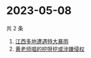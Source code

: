 # 2023-05-08

共 2 条

<!-- BEGIN -->
<!-- 最后更新时间 Mon May 08 2023 09:59:52 GMT+0800 (China Standard Time) -->

1. [江西多地遭遇特大暴雨](https://www.zhihu.com/search?q=%E6%B1%9F%E8%A5%BF%E5%A4%9A%E5%9C%B0%E9%81%AD%E9%81%87%E7%89%B9%E5%A4%A7%E6%9A%B4%E9%9B%A8)
1. [黄老师唱的挖呀挖或涉嫌侵权](https://www.zhihu.com/search?q=%E9%BB%84%E8%80%81%E5%B8%88%E5%94%B1%E7%9A%84%E6%8C%96%E5%91%80%E6%8C%96%E6%88%96%E6%B6%89%E5%AB%8C%E4%BE%B5%E6%9D%83)

<!-- END -->

